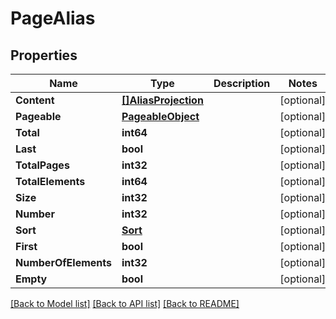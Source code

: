 # PageAlias

## Properties

Name | Type | Description | Notes
------------ | ------------- | ------------- | -------------
**Content** | [**[]AliasProjection**](AliasProjection) |  | [optional] 
**Pageable** | [**PageableObject**](PageableObject) |  | [optional] 
**Total** | **int64** |  | [optional] 
**Last** | **bool** |  | [optional] 
**TotalPages** | **int32** |  | [optional] 
**TotalElements** | **int64** |  | [optional] 
**Size** | **int32** |  | [optional] 
**Number** | **int32** |  | [optional] 
**Sort** | [**Sort**](Sort) |  | [optional] 
**First** | **bool** |  | [optional] 
**NumberOfElements** | **int32** |  | [optional] 
**Empty** | **bool** |  | [optional] 

[[Back to Model list]](../README#documentation-for-models) [[Back to API list]](../README#documentation-for-api-endpoints) [[Back to README]](../README)


